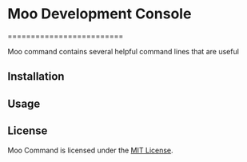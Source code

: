 # Moo Development Console
=========================

Moo command contains several helpful command lines that are useful

Installation
--------------------

Usage
--------


License
-------

Moo Command is licensed under the [MIT License](LICENSE.md).
